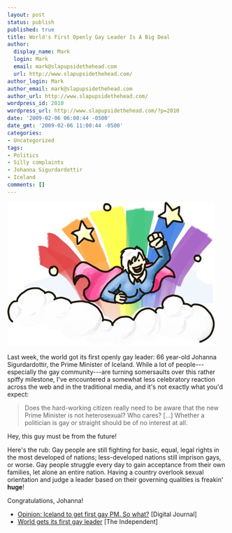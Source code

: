```yaml
---
layout: post
status: publish
published: true
title: World's First Openly Gay Leader Is A Big Deal
author:
  display_name: Mark
  login: Mark
  email: mark@slapupsidethehead.com
  url: http://www.slapupsidethehead.com/
author_login: Mark
author_email: mark@slapupsidethehead.com
author_url: http://www.slapupsidethehead.com/
wordpress_id: 2010
wordpress_url: http://www.slapupsidethehead.com/?p=2010
date: '2009-02-06 06:00:44 -0500'
date_gmt: '2009-02-06 11:00:44 -0500'
categories:
- Uncategorized
tags:
- Politics
- Silly complaints
- Johanna Sigurdardottir
- Iceland
comments: []
---
```

![Cue the 70s synthesizer sting](/wp-content/media/2009/02/super-johanna.jpg "Cue the 70s synthesizer sting")

Last week, the world got its first openly gay leader: 66 year-old Johanna Sigurdardottir, the Prime Minister of Iceland. While a lot of people---especially the gay community---are turning somersaults over this rather spiffy milestone, I've encountered a somewhat less celebratory reaction across the web and in the traditional media, and it's not exactly what you'd expect:

> Does the hard-working citizen really need to be aware that the new Prime Minister is not heterosexual? Who cares? [...] Whether a politician is gay or straight should be of no interest at all.

Hey, this guy must be from the future!

Here's the rub: Gay people are still fighting for basic, equal, legal rights in the most developed of nations;  less-developed nations still imprison gays, or worse. Gay people struggle every day to gain acceptance from their own families, let alone an entire nation. Having a country overlook sexual orientation and judge a leader based on their governing qualities is freakin' **huge**!

Congratulations, Johanna!

- [Opinion: Iceland to get first gay PM. So what?](http://www.digitaljournal.com/article/266361#tab=article&sc=0&local=) [Digital Journal]
- [World gets its first gay leader](http://www.independent.co.uk/news/world/europe/world-gets-its-first-gay-leader-1519068.html) [The Independent]
